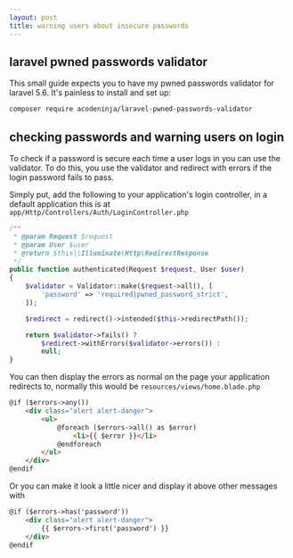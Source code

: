 ```yaml
---
layout: post
title: warning users about insecure passwords
---
```


## laravel pwned passwords validator

This small guide expects you to have my pwned passwords validator for laravel
5.6. It's painless to install and set up:

```bash
composer require acodeninja/laravel-pwned-passwords-validator
```

## checking passwords and warning users on login

To check if a password is secure each time a user logs in you can use the
validator. To do this, you use the validator and redirect with errors if the
login password fails to pass.

Simply put, add the following to your application's login controller, in a default application this is at `app/Http/Controllers/Auth/LoginController.php`

```php
/**
 * @param Request $request
 * @param User $user
 * @return $this|\Illuminate\Http\RedirectResponse
 */
public function authenticated(Request $request, User $user)
{
    $validator = Validator::make($request->all(), [
        'password' => 'required|pwned_password_strict',
    ]);

    $redirect = redirect()->intended($this->redirectPath());

    return $validator->fails() ?
        $redirect->withErrors($validator->errors()) :
        null;
}
```

You can then display the errors as normal on the page your application redirects
to, normally this would be `resources/views/home.blade.php`

```html
@if ($errors->any())
    <div class="alert alert-danger">
        <ul>
            @foreach ($errors->all() as $error)
                <li>{{ $error }}</li>
            @endforeach
        </ul>
    </div>
@endif
```

Or you can make it look a little nicer and display it above other messages with

```html
@if ($errors->has('password'))
    <div class="alert alert-danger">
        {{ $errors->first('password') }}
    </div>
@endif
```
